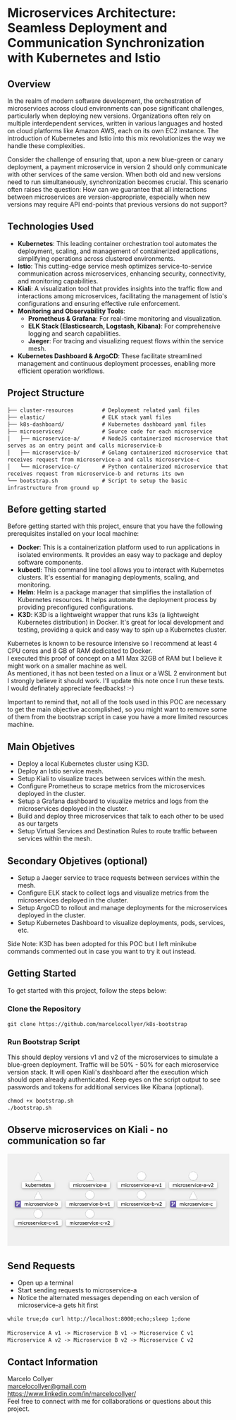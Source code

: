 # Microservices Architecture: Seamless Deployment and Communication Synchronization with Kubernetes and Istio

## Overview
In the realm of modern software development, the orchestration of microservices across cloud environments can pose significant challenges, particularly when deploying new versions. Organizations often rely on multiple interdependent services, written in various languages and hosted on cloud platforms like Amazon AWS, each on its own EC2 instance. The introduction of Kubernetes and Istio into this mix revolutionizes the way we handle these complexities.

Consider the challenge of ensuring that, upon a new blue-green or canary deployment, a payment microservice in version 2 should only communicate with other services of the same version. When both old and new versions need to run simultaneously, synchronization becomes crucial. This scenario often raises the question: How can we guarantee that all interactions between microservices are version-appropriate, especially when new versions may require API end-points that previous versions do not support?

## Technologies Used
- **Kubernetes**: This leading container orchestration tool automates the deployment, scaling, and management of containerized applications, simplifying operations across clustered environments.
- **Istio**: This cutting-edge service mesh optimizes service-to-service communication across microservices, enhancing security, connectivity, and monitoring capabilities.
- **Kiali**: A visualization tool that provides insights into the traffic flow and interactions among microservices, facilitating the management of Istio's configurations and ensuring effective rule enforcement.
- **Monitoring and Observability Tools**:
  - **Prometheus & Grafana**: For real-time monitoring and visualization.
  - **ELK Stack (Elasticsearch, Logstash, Kibana)**: For comprehensive logging and search capabilities.
  - **Jaeger**: For tracing and visualizing request flows within the service mesh.
- **Kubernetes Dashboard & ArgoCD**: These facilitate streamlined management and continuous deployment processes, enabling more efficient operation workflows.

## Project Structure
```plaintext
├── cluster-resources         # Deployment related yaml files
├── elastic/                  # ELK stack yaml files
├── k8s-dashboard/            # Kubernetes dashboard yaml files
├── microservices/            # Source code for each microservice
│   ├── microservice-a/       # NodeJS containerized microservice that serves as an entry point and calls microservice-b
│   ├── microservice-b/       # Golang containerized microservice that receives request from microservice-a and calls microservice-c
│   └── microservice-c/       # Python containerized microservice that receives request from microservice-b and returns its own 
└── bootstrap.sh              # Script to setup the basic infrastructure from ground up
```
## Before getting started
Before getting started with this project, ensure that you have the following prerequisites installed on your local machine:
- **Docker**: This is a containerization platform used to run applications in isolated environments. It provides an easy way to package and deploy software components.
- **kubectl**: This command line tool allows you to interact with Kubernetes clusters. It's essential for managing deployments, scaling, and monitoring.
- **Helm**: Helm is a package manager that simplifies the installation of Kubernetes resources. It helps automate the deployment process by providing preconfigured configurations.
- **K3D**: K3D is a lightweight wrapper that runs k3s (a lightweight Kubernetes distribution) in Docker. It's great for local development and testing, providing a quick and easy way to spin up a Kubernetes cluster.

Kubernetes is known to be resource intensive so I recommend at least 4 CPU cores and 8 GB of RAM dedicated to Docker.</br>
I executed this proof of concept on a M1 Max 32GB of RAM but I believe it might work on a smaller machine as well.</br>
As mentioned, it has not been tested on a linux or a WSL 2 environment but I strongly believe it should work. I'll update this note once I run these tests.</br>
I would definately appreciate feedbacks! :-)

Important to remind that, not all of the tools used in this POC are necessary to get the main objective accomplished, so you might want to remove some of them from the bootstrap 
script in case you have a more limited resources machine.

## Main Objetives
- Deploy a local Kubernetes cluster using K3D.
- Deploy an Istio service mesh.
- Setup Kiali to visualize traces between services within the mesh.
- Configure Prometheus to scrape metrics from the microservices deployed in the cluster.
- Setup a Grafana dashboard to visualize metrics and logs from the microservices deployed in the cluster.
- Build and deploy three microservices that talk to each other to be used as our targets
- Setup Virtual Services and Destination Rules to route traffic between services within the mesh.

## Secondary Objetives (optional)
- Setup a Jaeger service to trace requests between services within the mesh.
- Configure ELK stack to collect logs and visualize metrics from the microservices deployed in the cluster.
- Setup ArgoCD to rollout and manage deployments for the microservices deployed in the cluster.
- Setup Kubernetes Dashboard to visualize deployments, pods, services, etc.

Side Note: K3D has been adopted for this POC but I left minikube commands commented out in case you want to try it out instead.

## Getting Started
To get started with this project, follow the steps below:

### Clone the Repository
~~~
git clone https://github.com/marcelocollyer/k8s-bootstrap
~~~
### Run Bootstrap Script
This should deploy versions v1 and v2 of the microservices to simulate a blue-green deployment. Traffic will be 50% - 50% for each microservice version stack.
It will open Kiali's dashboard after the execution which should open already authenticated. Keep eyes on the script output to see passwords and tokens for additional services like Kibana (optional).
~~~
chmod +x bootstrap.sh
./bootstrap.sh
~~~

## Observe microservices on Kiali - no communication so far
![alt text](images/kiali-initial-stage.png)

## Send Requests
- Open up a terminal
- Start sending requests to microservice-a
- Notice the alternated messages depending on each version of microservice-a gets hit first
~~~
while true;do curl http://localhost:8000;echo;sleep 1;done

Microservice A v1 -> Microservice B v1 -> Microservice C v1
Microservice A v2 -> Microservice B v2 -> Microservice C v2
~~~

## Contact Information
Marcelo Collyer </br>
marcelocollyer@gmail.com</br>
https://www.linkedin.com/in/marcelocollyer/</br>
Feel free to connect with me for collaborations or questions about this project.





